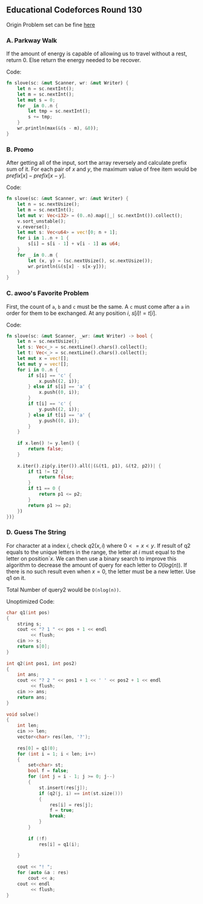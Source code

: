 ## Educational Codeforces Round 130

Origin Problem set can be fine [here](https://codeforces.com/contest/1697)

### A. Parkway Walk

If the amount of energy is capable of allowing us to travel without a rest, return $0$. Else return the energy needed to be recover.

Code:
```rust
fn slove(sc: &mut Scanner, wr: &mut Writer) {
    let n = sc.nextInt();
    let m = sc.nextInt();
    let mut s = 0;
    for _ in 0..n {
        let tmp = sc.nextInt();
        s += tmp;
    }
    wr.println(max(&(s - m), &0));
}
```

### B. Promo

After getting all of the input, sort the array reversely and calculate prefix sum of it. For each pair of $x$ and $y$, the maximum value of free item would be $prefix[x] - prefix[x-y]$.

Code:
```rust
fn slove(sc: &mut Scanner, wr: &mut Writer) {
    let n = sc.nextUsize();
    let m = sc.nextInt();
    let mut v: Vec<i32> = (0..n).map(|_| sc.nextInt()).collect();
    v.sort_unstable();
    v.reverse();
    let mut s: Vec<u64> = vec![0; n + 1];
    for i in 1..n + 1 {
        s[i] = s[i - 1] + v[i - 1] as u64;
    }
    for _ in 0..m {
        let (x, y) = (sc.nextUsize(), sc.nextUsize());
        wr.println(&(s[x] - s[x-y]));
    }
}
```

### C. awoo's Favorite Problem

First, the count of `a`, `b` and `c` must be the same. A `c` must come after a `a` in order for them to be exchanged. At any position $i$, $s[i] != t[i]$. 

Code:
```rust
fn slove(sc: &mut Scanner, _wr: &mut Writer) -> bool {
    let n = sc.nextUsize();
    let s: Vec<_> = sc.nextLine().chars().collect();
    let t: Vec<_> = sc.nextLine().chars().collect();
    let mut x = vec![];
    let mut y = vec![];
    for i in 0..n {
        if s[i] == 'c' {
            x.push((2, i));
        } else if s[i] == 'a' {
            x.push((0, i));
        }
        if t[i] == 'c' {
            y.push((2, i));
        } else if t[i] == 'a' {
            y.push((0, i));
        }
    }
 
    if x.len() != y.len() {
        return false;
    }
 
    x.iter().zip(y.iter()).all(|(&(t1, p1), &(t2, p2))| {
        if t1 != t2 {
            return false;
        }
        if t1 == 0 {
            return p1 <= p2;
        }
        return p1 >= p2;
    })
})}
```

### D. Guess The String

For character at a index $i$, check $q2(x, i)$ where $0 <= x < y$. If result of q2 equals to the unique letters in the range, the letter at $i$ must equal to the letter on position`$x$. We can then use a binary search to improve this algorithm to decrease the amount of query for each letter to $O(log(n))$. If there is no such result even when $x = 0$, the letter must be a new letter. Use q1 on it.

Total Number of query2 would be `O(nlog(n))`. 

Unoptimized Code:
```cpp
char q1(int pos)
{
    string s;
    cout << "? 1 " << pos + 1 << endl
         << flush;
    cin >> s;
    return s[0];
}
 
int q2(int pos1, int pos2)
{
    int ans;
    cout << "? 2 " << pos1 + 1 << ' ' << pos2 + 1 << endl
         << flush;
    cin >> ans;
    return ans;
}
 
void solve()
{
    int len;
    cin >> len;
    vector<char> res(len, '?');
 
    res[0] = q1(0);
    for (int i = 1; i < len; i++)
    {
        set<char> st;
        bool f = false;
        for (int j = i - 1; j >= 0; j--)
        {
            st.insert(res[j]);
            if (q2(j, i) == int(st.size()))
            {
                res[i] = res[j];
                f = true;
                break;
            }
        }
 
        if (!f)
            res[i] = q1(i);
 
    }
 
    cout << "! ";
    for (auto &a : res)
        cout << a;
    cout << endl
         << flush;
}
```
